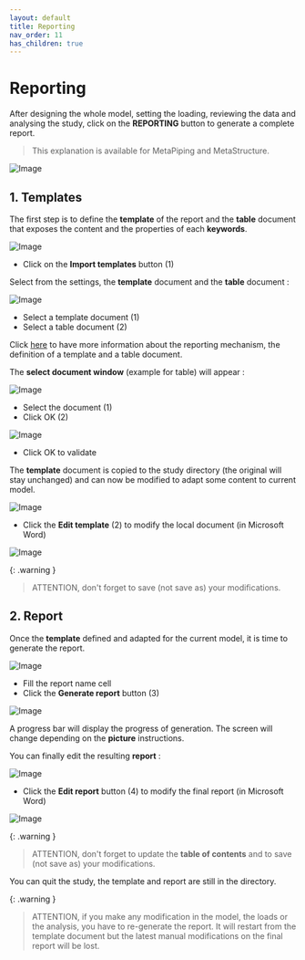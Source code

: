 ```yaml
---
layout: default
title: Reporting
nav_order: 11
has_children: true
---
```


# Reporting

After designing the whole model, setting the loading, reviewing the data and analysing the study, click on the **REPORTING** button to generate a complete report.

> This explanation is available for MetaPiping and MetaStructure.

![Image](Images/Reporting3.jpg)

## 1. Templates

The first step is to define the **template** of the report and the **table** document that exposes the content and the properties of each **keywords**.

![Image](Images/Reporting4.jpg)

* Click on the **Import templates** button (1)

Select from the settings, the **template** document and the **table** document :

![Image](Images/Reporting5.jpg)

* Select a template document (1)
* Select a table document (2)

Click [here](https://documentation.metapiping.com/Settings/Reporting.html) to have more information about the reporting mechanism, the definition of a template and a table document.

The **select document window** (example for table) will appear :

![Image](Images/FEA15.jpg)

* Select the document (1)
* Click OK (2)

![Image](Images/Reporting6.jpg)

* Click OK to validate

The **template** document is copied to the study directory (the original will stay unchanged) and can now be modified to adapt some content to current model.

![Image](Images/Reporting7.jpg)

* Click the **Edit template** (2) to modify the local document (in Microsoft Word)

![Image](Images/Reporting11.jpg)

{: .warning }
>ATTENTION, don't forget to save (not save as) your modifications.

## 2. Report

Once the **template** defined and adapted for the current model, it is time to generate the report.

![Image](Images/Reporting8.jpg)

* Fill the report name cell
* Click the **Generate report** button (3)

![Image](Images/Reporting9.jpg)

A progress bar will display the progress of generation. The screen will change depending on the **picture** instructions.

You can finally edit the resulting **report** :

![Image](Images/Reporting10.jpg)

* Click the **Edit report** button (4) to modify the final report (in Microsoft Word)

![Image](Images/Reporting12.jpg)

{: .warning }
>ATTENTION, don't forget to update the **table of contents** and to save (not save as) your modifications.

You can quit the study, the template and report are still in the directory.

{: .warning }
>ATTENTION, if you make any modification in the model, the loads or the analysis, you have to re-generate the report. It will restart from the  template document but the latest manual modifications on the final report will be lost.
